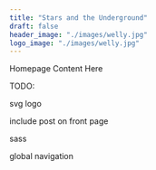 ```yaml
---
title: "Stars and the Underground"
draft: false
header_image: "./images/welly.jpg"
logo_image: "./images/welly.jpg"
---
```

Homepage Content Here


TODO: 

svg logo 

include post on front page

sass

global navigation

